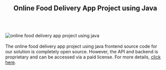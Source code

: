 <h2 style="text-align:center">Online Food Delivery App Project using Java</h2><br/><br/>

![online food delivery app project using java](https://admin.ninjascode.com/wp-content/uploads/2025/repoImages/martha/Online%20Food%20Delivery%20App%20Project%20using%20Java.webp) <br/><br/>The online food delivery app project using java frontend source code for our solution is completely open source. However, the API and backend is proprietary and can be accessed via a paid license. For more details, <a href="https://enatega.com/?utm_source=github&utm_medium=repo&utm_campaign=martha-online-food-delivery-app-project-using-java" target="_blank">click here</a>.
